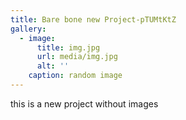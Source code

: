 ```yaml
---
title: Bare bone new Project-pTUMtKtZ
gallery:
  - image:
      title: img.jpg
      url: media/img.jpg
      alt: ''
    caption: random image
---
```

this is a new project without images
